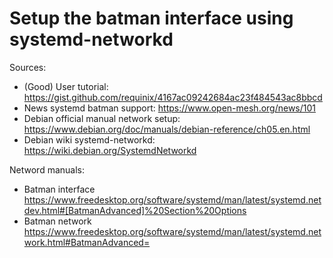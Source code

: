 # Setup the batman interface using systemd-networkd

Sources:

- (Good) User tutorial: <https://gist.github.com/requinix/4167ac09242684ac23f484543ac8bbcd>
- News systemd batman support: <https://www.open-mesh.org/news/101>
- Debian official manual network setup: <https://www.debian.org/doc/manuals/debian-reference/ch05.en.html>
- Debian wiki systemd-networkd: <https://wiki.debian.org/SystemdNetworkd>

Netword manuals:

- Batman interface <https://www.freedesktop.org/software/systemd/man/latest/systemd.netdev.html#[BatmanAdvanced]%20Section%20Options>
- Batman network <https://www.freedesktop.org/software/systemd/man/latest/systemd.network.html#BatmanAdvanced=>